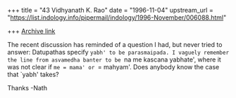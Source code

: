 +++
title = "43 Vidhyanath K. Rao"
date = "1996-11-04"
upstream_url = "https://list.indology.info/pipermail/indology/1996-November/006088.html"

+++
[Archive link](https://list.indology.info/pipermail/indology/1996-November/006088.html)


The recent discussion has reminded of a question I had, but never tried
to answer: Datupathas specify `yabh' to be parasmaipada. I vaguely
remember the line from asvamedha banter to be `na me kascana yabhate',
where it was not clear if `me = mama' or `= mahyam'. Does anybody know
the case that `yabh' takes?

Thanks
-Nath





